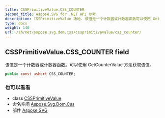 ```yaml
---
title: CSSPrimitiveValue.CSS_COUNTER
second_title: Aspose.SVG for .NET API 参考
description: CSSPrimitiveValue 场地. 该值是一个计数器或计数器函数可以使用 GetCounterValue 方法获取该值
type: docs
weight: 140
url: /zh/net/aspose.svg.dom.css/cssprimitivevalue/css_counter/
---
```

## CSSPrimitiveValue.CSS_COUNTER field

该值是一个计数器或计数器函数。可以使用 GetCounterValue 方法获取该值。

```csharp
public const ushort CSS_COUNTER;
```

### 也可以看看

* class [CSSPrimitiveValue](../)
* 命名空间 [Aspose.Svg.Dom.Css](../../cssprimitivevalue/)
* 部件 [Aspose.SVG](../../../)



